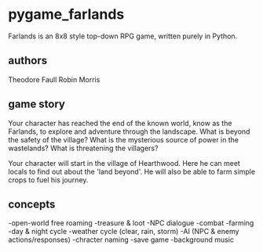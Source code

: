 # pygame_farlands
Farlands is an 8x8 style top-down RPG game, written purely in Python.

## authors
Theodore Faull
Robin Morris

## game story
Your character has reached the end of the known world, know as the Farlands, to explore and adventure through the landscape. What is beyond the safety of the village? What is the mysterious source of power in the wastelands? What is threatening the villagers?

Your character will start in the village of Hearthwood. Here he can meet locals to find out about the 'land beyond'. He will also be able to farm simple crops to fuel his journey.

## concepts
-open-world free roaming
-treasure & loot
-NPC dialogue
-combat
-farming
-day & night cycle
-weather cycle (clear, rain, storm)
-AI (NPC & enemy actions/responses)
-chracter naming
-save game
-background music
